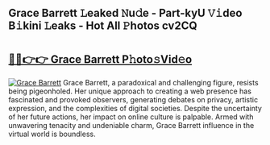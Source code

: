 ## Grace Barrett 𝙻eaked 𝙽u𝚍e - Part-kyU 𝚅𝚒deo B𝚒kini 𝙻eaks - Hot All 𝙿hotos cv2CQ

# <h2><a href="http://ld02cjo.urlbe.top/?page=Grace+Barrett">🔗🔗👉👉 Grace Barrett P𝚑oto𝚜Vid𝚎o</a></h2>

[![Grace Barrett](https://i.imgur.com/eBuTRDB.gif)](http://ld02cjo.urlbe.top/?page=Grace+Barrett)
Grace Barrett, a paradoxical and challenging figure, resists being pigeonholed. Her unique approach to creating a web presence has fascinated and provoked observers, generating debates on privacy, artistic expression, and the complexities of digital societies. Despite the uncertainty of her future actions, her impact on online culture is palpable. Armed with unwavering tenacity and undeniable charm, Grace Barrett influence in the virtual world is boundless.
